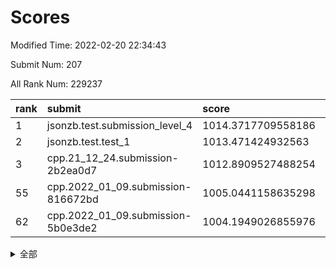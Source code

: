# Scores

Modified Time: 2022-02-20 22:34:43

Submit Num: 207

All Rank Num: 229237

| rank |               submit               |       score        |       sigma        | pk_num |
| :--- | :--------------------------------- | :----------------- | :----------------- | :----- |
| 1    | jsonzb.test.submission_level_4     | 1014.3717709558186 | 0.8495188275900492 | 4429   |
| 2    | jsonzb.test.test_1                 | 1013.471424932563  | 0.7937490418345137 | 4436   |
| 3    | cpp.21_12_24.submission-2b2ea0d7   | 1012.8909527488254 | 0.7953399714077597 | 4429   |
| 55   | cpp.2022_01_09.submission-816672bd | 1005.0441158635298 | 0.7204154431768304 | 4427   |
| 62   | cpp.2022_01_09.submission-5b0e3de2 | 1004.1949026855976 | 0.7249740172888478 | 4431   |


<details>
<summary>全部</summary>

| rank |                 submit                 |       score        |       sigma        | pk_num |
| :--- | :------------------------------------- | :----------------- | :----------------- | :----- |
| 1    | jsonzb.test.submission_level_4         | 1014.3717709558186 | 0.8495188275900492 | 4429   |
| 2    | jsonzb.test.test_1                     | 1013.471424932563  | 0.7937490418345137 | 4436   |
| 3    | cpp.21_12_24.submission-2b2ea0d7       | 1012.8909527488254 | 0.7953399714077597 | 4429   |
| 4    | gobigger.level_3.submission_level_3_4  | 1011.4355202434189 | 0.7553908284567399 | 4425   |
| 5    | gobigger.level_3.submission_level_3_9  | 1011.2138287602603 | 0.7536984881602582 | 4432   |
| 6    | gobigger.level_3.submission_level_3_44 | 1011.0415702717864 | 0.7708254302180845 | 4430   |
| 7    | gobigger.level_3.submission_level_3_31 | 1011.0375559311806 | 0.7400572224670463 | 4430   |
| 8    | gobigger.level_3.submission_level_3_46 | 1010.8298585465743 | 0.7988065075780301 | 4432   |
| 9    | gobigger.level_3.submission_level_3_28 | 1010.7601176615964 | 0.7614530064903499 | 4433   |
| 10   | gobigger.level_3.submission_level_3_40 | 1010.7597122679714 | 0.7652611506920308 | 4436   |
| 11   | gobigger.level_3.submission_level_3_29 | 1010.7252462759136 | 0.7696451952779249 | 4432   |
| 12   | gobigger.level_3.submission_level_3_42 | 1010.6435441360092 | 0.7810341983644282 | 4437   |
| 13   | gobigger.level_3.submission_level_3_0  | 1010.6008149851274 | 0.8063802960517669 | 4425   |
| 14   | gobigger.level_3.submission_level_3_26 | 1010.4990690298412 | 0.7644917047962856 | 4434   |
| 15   | gobigger.level_3.submission_level_3_2  | 1010.4605840210703 | 0.7564832636389457 | 4431   |
| 16   | gobigger.level_3.submission_level_3_8  | 1010.426879798162  | 0.7756568481757495 | 4424   |
| 17   | gobigger.level_3.submission_level_3_35 | 1010.4248388643921 | 0.7865715887538877 | 4428   |
| 18   | gobigger.level_3.submission_level_3_1  | 1010.4171252269523 | 0.7636176524554327 | 4429   |
| 19   | gobigger.level_3.submission_level_3_37 | 1010.3776871488167 | 0.765936163027833  | 4425   |
| 20   | gobigger.level_3.submission_level_3_14 | 1010.3484225469041 | 0.7676432984479158 | 4434   |
| 21   | gobigger.level_3.submission_level_3_22 | 1010.304694346538  | 0.7571145059803377 | 4427   |
| 22   | gobigger.level_3.submission_level_3_32 | 1010.298469450054  | 0.7564919010717094 | 4428   |
| 23   | gobigger.level_3.submission_level_3_5  | 1010.222041817615  | 0.7651973798997548 | 4432   |
| 24   | gobigger.level_3.submission_level_3_43 | 1010.1061418118813 | 0.7830219914891452 | 4434   |
| 25   | gobigger.level_3.submission_level_3_30 | 1010.0782634896334 | 0.757761340665643  | 4425   |
| 26   | gobigger.level_3.submission_level_3_33 | 1010.0635569761663 | 0.7637334309526626 | 4430   |
| 27   | gobigger.level_3.submission_level_3_39 | 1010.0604838610961 | 0.7546695061848153 | 4431   |
| 28   | gobigger.level_3.submission_level_3_19 | 1010.0185896571224 | 0.7740689878813908 | 4432   |
| 29   | gobigger.level_3.submission_level_3_3  | 1009.9640734635294 | 0.7505299270333123 | 4432   |
| 30   | gobigger.level_3.submission_level_3_48 | 1009.9176600260986 | 0.7666327494211516 | 4430   |
| 31   | gobigger.level_3.submission_level_3_17 | 1009.9114895333607 | 0.7283270344945116 | 4428   |
| 32   | gobigger.level_3.submission_level_3_15 | 1009.9111348770572 | 0.7555157640224621 | 4426   |
| 33   | gobigger.level_3.submission_level_3_27 | 1009.8834951108656 | 0.7405151704161584 | 4430   |
| 34   | gobigger.level_3.submission_level_3_10 | 1009.810051546139  | 0.7547890356834475 | 4430   |
| 35   | gobigger.level_3.submission_level_3_11 | 1009.7733991062138 | 0.7538640732752734 | 4427   |
| 36   | gobigger.level_3.submission_level_3_13 | 1009.7161829237963 | 0.7482080117425453 | 4428   |
| 37   | gobigger.level_3.submission_level_3_6  | 1009.647989877464  | 0.7418927028181329 | 4426   |
| 38   | gobigger.level_3.submission_level_3_16 | 1009.6218725041704 | 0.758286021267456  | 4434   |
| 39   | gobigger.level_3.submission_level_3_24 | 1009.5445521123926 | 0.7610806524715674 | 4432   |
| 40   | gobigger.level_3.submission_level_3_38 | 1009.5055139580038 | 0.7546405928013816 | 4430   |
| 41   | gobigger.level_3.submission_level_3_47 | 1009.4124280024236 | 0.7563926704129683 | 4430   |
| 42   | gobigger.level_3.submission_level_3_25 | 1009.3703989743838 | 0.7421030115710293 | 4431   |
| 43   | gobigger.level_3.submission_level_3_49 | 1009.1649091599843 | 0.7481319406687342 | 4432   |
| 44   | gobigger.level_3.submission_level_3_36 | 1009.0948395959198 | 0.7522559451072315 | 4430   |
| 45   | gobigger.level_3.submission_level_3_18 | 1009.0906464617156 | 0.7480876163627712 | 4430   |
| 46   | gobigger.level_3.submission_level_3_41 | 1009.0656605614828 | 0.7584704867713762 | 4424   |
| 47   | gobigger.level_3.submission_level_3_34 | 1008.9562239768475 | 0.7476587262303536 | 4427   |
| 48   | gobigger.level_3.submission_level_3_20 | 1008.8386836502863 | 0.7468904627973033 | 4429   |
| 49   | gobigger.level_3.submission_level_3_21 | 1008.5574699869852 | 0.7381586154841591 | 4428   |
| 50   | gobigger.level_3.submission_level_3_12 | 1008.4917412060935 | 0.7528767205534809 | 4431   |
| 51   | gobigger.level_3.submission_level_3_23 | 1008.4724487153029 | 0.7421012249637757 | 4430   |
| 52   | gobigger.level_3.submission_level_3_45 | 1008.3147880206922 | 0.7619917559700365 | 4427   |
| 53   | gobigger.level_3.submission_level_3_7  | 1007.9309160454266 | 0.7385552674434022 | 4427   |
| 54   | gobigger.level_1.submission_level_1_2  | 1005.4415046703671 | 0.7186219680847561 | 4431   |
| 55   | cpp.2022_01_09.submission-816672bd     | 1005.0441158635298 | 0.7204154431768304 | 4427   |
| 56   | gobigger.level_1.submission_level_1_4  | 1004.8697908826431 | 0.7200482237099399 | 4436   |
| 57   | gobigger.level_1.submission_level_1_47 | 1004.6568270450176 | 0.7140185000774703 | 4429   |
| 58   | gobigger.level_1.submission_level_1_41 | 1004.3270084508996 | 0.7112569549990687 | 4431   |
| 59   | gobigger.level_1.submission_level_1_43 | 1004.3163272813581 | 0.7318596718686345 | 4426   |
| 60   | gobigger.level_1.submission_level_1_44 | 1004.2758645410787 | 0.7234194813442917 | 4430   |
| 61   | gobigger.level_1.submission_level_1_31 | 1004.2186809317717 | 0.7300283139012775 | 4433   |
| 62   | cpp.2022_01_09.submission-5b0e3de2     | 1004.1949026855976 | 0.7249740172888478 | 4431   |
| 63   | gobigger.level_1.submission_level_1_13 | 1004.0957524183002 | 0.7124273222267014 | 4434   |
| 64   | gobigger.level_1.submission_level_1_6  | 1003.768238539146  | 0.7243508689101527 | 4427   |
| 65   | gobigger.level_1.submission_level_1_18 | 1003.7645574245215 | 0.7319259997109694 | 4433   |
| 66   | gobigger.level_1.submission_level_1_8  | 1003.7239906233418 | 0.727570853289135  | 4424   |
| 67   | gobigger.level_1.submission_level_1_15 | 1003.6734907399615 | 0.7145432812253851 | 4428   |
| 68   | gobigger.level_1.submission_level_1_16 | 1003.6405226466094 | 0.7173390278810825 | 4433   |
| 69   | gobigger.level_1.submission_level_1_40 | 1003.5574392202151 | 0.7116823981201424 | 4427   |
| 70   | gobigger.level_1.submission_level_1_37 | 1003.5150587865976 | 0.717477562910615  | 4427   |
| 71   | gobigger.level_1.submission_level_1_17 | 1003.4873892285349 | 0.7081907715650658 | 4427   |
| 72   | gobigger.level_1.submission_level_1_10 | 1003.4749242431308 | 0.7304741526491689 | 4429   |
| 73   | gobigger.level_1.submission_level_1_11 | 1003.4594096972835 | 0.7111802336805932 | 4429   |
| 74   | gobigger.level_1.submission_level_1_45 | 1003.3467657513523 | 0.7115500124367053 | 4430   |
| 75   | gobigger.level_1.submission_level_1_5  | 1003.3167127175439 | 0.7207404036561209 | 4428   |
| 76   | gobigger.level_1.submission_level_1_23 | 1003.286067966216  | 0.7199223469841913 | 4433   |
| 77   | gobigger.level_1.submission_level_1_48 | 1003.2757436054909 | 0.7197575391129806 | 4429   |
| 78   | gobigger.level_1.submission_level_1_46 | 1003.2442194272991 | 0.7174097064320456 | 4429   |
| 79   | gobigger.level_1.submission_level_1_32 | 1003.2324700464519 | 0.7158858583561746 | 4426   |
| 80   | gobigger.level_1.submission_level_1_42 | 1003.1859996271039 | 0.7154589848592727 | 4435   |
| 81   | gobigger.level_1.submission_level_1_22 | 1003.1298886199926 | 0.7162772350365647 | 4430   |
| 82   | gobigger.level_1.submission_level_1_35 | 1003.1029026919434 | 0.7139624910444952 | 4431   |
| 83   | gobigger.level_1.submission_level_1_26 | 1003.0885625122676 | 0.7249782893581033 | 4433   |
| 84   | gobigger.level_1.submission_level_1_39 | 1003.0316437455161 | 0.7203544464094868 | 4429   |
| 85   | gobigger.level_1.submission_level_1_20 | 1002.9864533474338 | 0.7164213618846751 | 4428   |
| 86   | gobigger.level_1.submission_level_1_25 | 1002.9770571843884 | 0.709297567598457  | 4428   |
| 87   | gobigger.level_1.submission_level_1_34 | 1002.9504231979455 | 0.7087470598748651 | 4427   |
| 88   | gobigger.level_1.submission_level_1_36 | 1002.9431846241729 | 0.7234076564421045 | 4434   |
| 89   | gobigger.level_1.submission_level_1_14 | 1002.8580755859471 | 0.7209494645715461 | 4424   |
| 90   | gobigger.level_1.submission_level_1_38 | 1002.8401795249442 | 0.7266621125508754 | 4426   |
| 91   | gobigger.level_1.submission_level_1_24 | 1002.8257691377139 | 0.7218657225967781 | 4428   |
| 92   | gobigger.level_1.submission_level_1_27 | 1002.7761836678376 | 0.7289084759778495 | 4431   |
| 93   | gobigger.level_1.submission_level_1_3  | 1002.7047102046448 | 0.7085228939424821 | 4431   |
| 94   | gobigger.level_1.submission_level_1_0  | 1002.6501924739885 | 0.7172866119174132 | 4424   |
| 95   | gobigger.level_1.submission_level_1_7  | 1002.6368199186386 | 0.7142298040864306 | 4425   |
| 96   | gobigger.level_1.submission_level_1_12 | 1002.5876672951108 | 0.7065845323073977 | 4430   |
| 97   | gobigger.level_1.submission_level_1_30 | 1002.5630229887066 | 0.7058889610550861 | 4428   |
| 98   | gobigger.level_1.submission_level_1_19 | 1002.4191702937816 | 0.7119755951543751 | 4427   |
| 99   | gobigger.level_1.submission_level_1_21 | 1002.3781592500102 | 0.7008925109690434 | 4431   |
| 100  | gobigger.level_1.submission_level_1_49 | 1002.3666099711522 | 0.7123131241288695 | 4433   |
| 101  | gobigger.level_1.submission_level_1_33 | 1002.3300558922239 | 0.7133126888118151 | 4427   |
| 102  | gobigger.level_1.submission_level_1_9  | 1002.2724927598863 | 0.7139936311721188 | 4430   |
| 103  | gobigger.level_1.submission_level_1_1  | 1002.0217680984117 | 0.708148360096466  | 4430   |
| 104  | gobigger.level_1.submission_level_1_29 | 1001.9653206376902 | 0.7104919717638677 | 4427   |
| 105  | gobigger.level_1.submission_level_1_28 | 1001.0260357359305 | 0.7145779450198708 | 4429   |
| 106  | gobigger.random.submission_random_10   | 997.379794312647   | 0.6940559059103185 | 4428   |
| 107  | gobigger.random.submission_random_12   | 997.3675674296895  | 0.7056133665153219 | 4431   |
| 108  | gobigger.random.submission_random_28   | 997.2475275161319  | 0.7101523509057456 | 4431   |
| 109  | gobigger.random.submission_random_1    | 997.1782263581453  | 0.7108692781367146 | 4432   |
| 110  | gobigger.random.submission_random_29   | 997.0839893087519  | 0.7067350512792936 | 4430   |
| 111  | gobigger.random.submission_random_8    | 996.8259477057854  | 0.7072200592965758 | 4431   |
| 112  | gobigger.random.submission_random_33   | 996.7438484313118  | 0.7066120790668605 | 4425   |
| 113  | gobigger.random.submission_random_15   | 996.4821599022498  | 0.6956031376634865 | 4429   |
| 114  | gobigger.random.submission_random_11   | 996.4369206761424  | 0.720030376633253  | 4423   |
| 115  | gobigger.random.submission_random_17   | 996.3752149266328  | 0.7028679481229867 | 4428   |
| 116  | gobigger.random.submission_random_5    | 996.3365382744071  | 0.7101172513859012 | 4432   |
| 117  | gobigger.random.submission_random_22   | 996.314850999519   | 0.7156991529588305 | 4429   |
| 118  | gobigger.random.submission_random_30   | 996.1400356399096  | 0.7124438197876277 | 4425   |
| 119  | gobigger.random.submission_random_32   | 996.1132906824295  | 0.7291790771959545 | 4428   |
| 120  | gobigger.random.submission_random_23   | 996.083336388261   | 0.7121106259334591 | 4431   |
| 121  | gobigger.random.submission_random_45   | 996.0617923128641  | 0.7231716070923163 | 4433   |
| 122  | gobigger.random.submission_random_24   | 996.0615403868262  | 0.7090742034896901 | 4424   |
| 123  | gobigger.random.submission_random_43   | 996.0541697269675  | 0.7227200861061287 | 4429   |
| 124  | gobigger.random.submission_random_36   | 995.9910924212822  | 0.698612717281048  | 4432   |
| 125  | gobigger.random.submission_random_19   | 995.9724076237839  | 0.7010303660618072 | 4431   |
| 126  | gobigger.random.submission_random_27   | 995.9524933288023  | 0.702737705567995  | 4431   |
| 127  | gobigger.random.submission_random_25   | 995.9410504557508  | 0.7025228097128126 | 4435   |
| 128  | gobigger.random.submission_random_49   | 995.9326789400551  | 0.6986192234509011 | 4428   |
| 129  | gobigger.random.submission_random_38   | 995.9022006457534  | 0.7116099752207966 | 4428   |
| 130  | gobigger.random.submission_random_9    | 995.8125391119895  | 0.7126482358064993 | 4432   |
| 131  | gobigger.random.submission_random_42   | 995.8005957375755  | 0.7092652644133853 | 4429   |
| 132  | gobigger.random.submission_random_2    | 995.7592772969168  | 0.7003856522007359 | 4430   |
| 133  | gobigger.random.submission_random_46   | 995.7545733146441  | 0.7240558049328124 | 4428   |
| 134  | gobigger.random.submission_random_40   | 995.7410012189979  | 0.7127707974272076 | 4426   |
| 135  | gobigger.random.submission_random_18   | 995.7221622219229  | 0.7080101726523473 | 4432   |
| 136  | gobigger.random.submission_random_13   | 995.7083377597614  | 0.7065199296652223 | 4433   |
| 137  | gobigger.random.submission_random_31   | 995.7000746104876  | 0.7245786428434505 | 4425   |
| 138  | gobigger.random.submission_random_26   | 995.6968371088573  | 0.7072942878622164 | 4429   |
| 139  | gobigger.random.submission_random_16   | 995.6952461389056  | 0.7051939977559535 | 4427   |
| 140  | gobigger.random.submission_random_6    | 995.5651170169529  | 0.7326866716733319 | 4431   |
| 141  | gobigger.random.submission_random_7    | 995.5100770858853  | 0.7040663513057548 | 4430   |
| 142  | gobigger.random.submission_random_44   | 995.5083041479601  | 0.7101785726455424 | 4433   |
| 143  | gobigger.random.submission_random_14   | 995.4463255473632  | 0.7100749514909408 | 4427   |
| 144  | gobigger.random.submission_random_21   | 995.4205258888202  | 0.7141857352463153 | 4428   |
| 145  | gobigger.random.submission_random_20   | 995.393290290829   | 0.7162421634908206 | 4427   |
| 146  | gobigger.random.submission_random_34   | 995.3602420762649  | 0.7049843049725989 | 4433   |
| 147  | gobigger.random.submission_random_47   | 995.2388277929565  | 0.709124342647107  | 4432   |
| 148  | gobigger.random.submission_random_3    | 995.2010080709013  | 0.7102875967136387 | 4427   |
| 149  | gobigger.random.submission_random_35   | 995.1481725013393  | 0.7108681291469435 | 4430   |
| 150  | gobigger.random.submission_random_37   | 995.1265145693317  | 0.7241533158281855 | 4432   |
| 151  | gobigger.random.submission_random_39   | 995.0586172516889  | 0.7176958190004409 | 4427   |
| 152  | gobigger.random.submission_random_4    | 995.0154778987545  | 0.7301024955002283 | 4424   |
| 153  | gobigger.random.submission_random_0    | 994.6953564163562  | 0.7017139114655911 | 4436   |
| 154  | gobigger.random.submission_random_41   | 994.6896506716122  | 0.7387693498022557 | 4435   |
| 155  | gobigger.random.submission_random_48   | 994.588375245268   | 0.7104425900651199 | 4431   |
| 156  | gobigger.level_2.submission_level_2_10 | 994.0916003509772  | 0.723150459532932  | 4433   |
| 157  | gobigger.level_2.submission_level_2_22 | 993.8835436489169  | 0.7259921107875718 | 4433   |
| 158  | gobigger.level_2.submission_level_2_30 | 993.8055662138572  | 0.7179935205198337 | 4437   |
| 159  | gobigger.level_2.submission_level_2_47 | 993.6462847961817  | 0.7375012443942138 | 4429   |
| 160  | gobigger.level_2.submission_level_2_2  | 993.6288297148217  | 0.7285083607938516 | 4431   |
| 161  | gobigger.level_2.submission_level_2_15 | 993.5554728491634  | 0.7279305049769846 | 4433   |
| 162  | gobigger.level_2.submission_level_2_42 | 993.4903254717186  | 0.7265156697921689 | 4429   |
| 163  | gobigger.level_2.submission_level_2_21 | 993.3697909969588  | 0.7293902642431462 | 4431   |
| 164  | gobigger.level_2.submission_level_2_38 | 993.1339459657571  | 0.7476857194229809 | 4429   |
| 165  | gobigger.level_2.submission_level_2_33 | 993.1103629746309  | 0.7309780810838069 | 4431   |
| 166  | gobigger.level_2.submission_level_2_16 | 993.0445179844185  | 0.7492639535700409 | 4436   |
| 167  | gobigger.level_2.submission_level_2_18 | 992.9913851222832  | 0.7378772747010568 | 4426   |
| 168  | gobigger.level_2.submission_level_2_7  | 992.8830572634997  | 0.7350618902880256 | 4428   |
| 169  | gobigger.level_2.submission_level_2_6  | 992.7330417120592  | 0.7477162148483469 | 4432   |
| 170  | gobigger.level_2.submission_level_2_13 | 992.6768107122518  | 0.7342897915878539 | 4430   |
| 171  | gobigger.level_2.submission_level_2_12 | 992.5190251250274  | 0.7456099124446205 | 4429   |
| 172  | gobigger.level_2.submission_level_2_40 | 992.4972441888127  | 0.7498158481993895 | 4431   |
| 173  | gobigger.level_2.submission_level_2_8  | 992.4478884504257  | 0.7306645364135944 | 4431   |
| 174  | gobigger.level_2.submission_level_2_23 | 992.4322875906116  | 0.7501347451572707 | 4428   |
| 175  | gobigger.level_2.submission_level_2_26 | 992.4251833633717  | 0.7201791046697062 | 4430   |
| 176  | gobigger.level_2.submission_level_2_11 | 992.3961077665027  | 0.739196928517246  | 4433   |
| 177  | gobigger.level_2.submission_level_2_5  | 992.3935168612514  | 0.7389443197147986 | 4430   |
| 178  | gobigger.level_2.submission_level_2_37 | 992.3260003347723  | 0.7419267993915816 | 4427   |
| 179  | gobigger.level_2.submission_level_2_19 | 992.3195325585777  | 0.7337865782235018 | 4429   |
| 180  | gobigger.level_2.submission_level_2_28 | 992.3028469223194  | 0.7395921266623044 | 4430   |
| 181  | gobigger.level_2.submission_level_2_25 | 992.2907469698227  | 0.7251363495503329 | 4428   |
| 182  | gobigger.level_2.submission_level_2_48 | 992.2418308408581  | 0.744817580139306  | 4428   |
| 183  | gobigger.level_2.submission_level_2_34 | 992.2389357457461  | 0.7449615683518966 | 4427   |
| 184  | gobigger.level_2.submission_level_2_4  | 992.1825997864639  | 0.7313320483086554 | 4432   |
| 185  | gobigger.level_2.submission_level_2_14 | 992.0780843999522  | 0.7513751200960175 | 4430   |
| 186  | gobigger.level_2.submission_level_2_1  | 992.0581181234888  | 0.7353411444329097 | 4437   |
| 187  | gobigger.level_2.submission_level_2_9  | 991.9780776350212  | 0.7441552140052334 | 4425   |
| 188  | gobigger.level_2.submission_level_2_43 | 991.9689190525379  | 0.7218553333825672 | 4432   |
| 189  | gobigger.level_2.submission_level_2_41 | 991.9453013277392  | 0.7446014686925009 | 4426   |
| 190  | gobigger.level_2.submission_level_2_39 | 991.8410115622071  | 0.7573343966914082 | 4428   |
| 191  | gobigger.level_2.submission_level_2_3  | 991.8030754694634  | 0.7542915423211722 | 4432   |
| 192  | gobigger.level_2.submission_level_2_36 | 991.7893159770664  | 0.7773232766582501 | 4433   |
| 193  | gobigger.level_2.submission_level_2_45 | 991.7254351264376  | 0.7573566362413398 | 4430   |
| 194  | gobigger.level_2.submission_level_2_0  | 991.6623811903283  | 0.7598081009577613 | 4425   |
| 195  | gobigger.level_2.submission_level_2_46 | 991.6018653810472  | 0.743100439352675  | 4427   |
| 196  | gobigger.level_2.submission_level_2_24 | 991.4858125331839  | 0.7345291002796599 | 4428   |
| 197  | gobigger.level_2.submission_level_2_29 | 991.4725878218818  | 0.7403846479862144 | 4431   |
| 198  | gobigger.level_2.submission_level_2_20 | 991.3404688275206  | 0.7359299929775365 | 4430   |
| 199  | gobigger.level_2.submission_level_2_44 | 991.2979447676585  | 0.7512798283305869 | 4431   |
| 200  | gobigger.level_2.submission_level_2_31 | 991.1591470756907  | 0.7655626908885715 | 4431   |
| 201  | gobigger.level_2.submission_level_2_32 | 991.1113471295982  | 0.7500723046382006 | 4427   |
| 202  | gobigger.level_2.submission_level_2_17 | 990.5980000886955  | 0.7836034479826318 | 4434   |
| 203  | gobigger.level_2.submission_level_2_35 | 990.4578282051936  | 0.7758130350103588 | 4431   |
| 204  | gobigger.level_2.submission_level_2_49 | 990.3789392932925  | 0.7315882362226117 | 4432   |
| 205  | gobigger.level_2.submission_level_2_27 | 989.6185060464811  | 0.7681329684454953 | 4429   |
| 206  | gobigger.none.submission_none_1        | 978.476728806578   | 1.2503957956865683 | 4431   |
| 207  | gobigger.none.submission_none_0        | 976.6978401223716  | 1.3983806607426195 | 4430   |

</details>